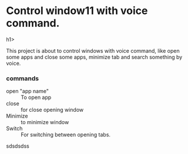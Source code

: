 <h1> Control window11 with voice command.</h1>h1>
  
<p> This project is about to control windows with voice command, like open some apps and close some apps, minimize tab and search something by voice. </p>

<h3>commands</h3>
<dl>
  <dt> open "app name" </dt>
  <dd> To open app </dd>
  <dt> close </dt>
  <dd> for close opening window </dd>
  <dt> Minimize </dt>
  <dd> to minimize window </dd>
  <dt> Switch </dt>
  <dd> For switching between opening tabs. </dd>
  <dt></dt>
  <dd></dd>
  <dt></dt>
  <dd></dd>
  <dt></dt>
  <dd></dd>
</dl>
sdsdsdss
